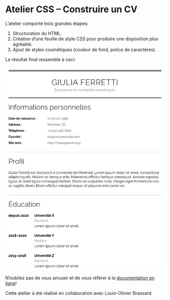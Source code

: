 # Atelier CSS – Construire un CV

L’atelier comporte trois grandes étapes:

1. Structuration du HTML.
2. Création d’une feuille de style CSS pour produire une disposition plus agréable.
3. Ajout de styles cosmétiques (couleur de fond, police de caractères).

Le résultat final ressemble à ceci:

![aperçu](apercu.png)

N’oubliez pas de vous amuser et de vous référer à la [documentation en ligne](https://developer.mozilla.org/fr/docs/Web/CSS)!

Cette atelier à été réalisé en collaboration avec Louis-Olivier Brassard